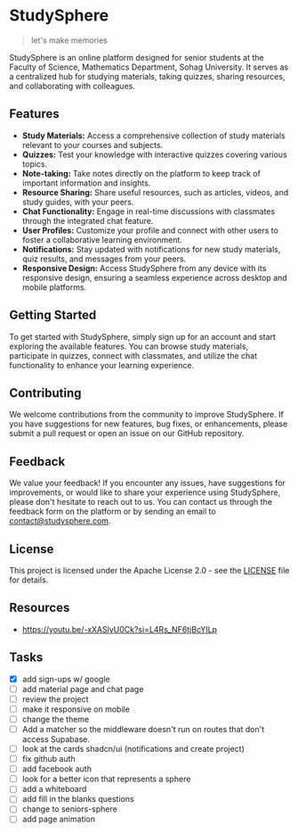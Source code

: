 # StudySphere

> let's make memories

StudySphere is an online platform designed for senior students at the Faculty of Science, Mathematics Department, Sohag University. It serves as a centralized hub for studying materials, taking quizzes, sharing resources, and collaborating with colleagues.

## Features

- **Study Materials:** Access a comprehensive collection of study materials relevant to your courses and subjects.
- **Quizzes:** Test your knowledge with interactive quizzes covering various topics.
- **Note-taking:** Take notes directly on the platform to keep track of important information and insights.
- **Resource Sharing:** Share useful resources, such as articles, videos, and study guides, with your peers.
- **Chat Functionality:** Engage in real-time discussions with classmates through the integrated chat feature.
- **User Profiles:** Customize your profile and connect with other users to foster a collaborative learning environment.
- **Notifications:** Stay updated with notifications for new study materials, quiz results, and messages from your peers.
- **Responsive Design:** Access StudySphere from any device with its responsive design, ensuring a seamless experience across desktop and mobile platforms.

## Getting Started

To get started with StudySphere, simply sign up for an account and start exploring the available features. You can browse study materials, participate in quizzes, connect with classmates, and utilize the chat functionality to enhance your learning experience.

## Contributing

We welcome contributions from the community to improve StudySphere. If you have suggestions for new features, bug fixes, or enhancements, please submit a pull request or open an issue on our GitHub repository.

## Feedback

We value your feedback! If you encounter any issues, have suggestions for improvements, or would like to share your experience using StudySphere, please don't hesitate to reach out to us. You can contact us through the feedback form on the platform or by sending an email to [contact@studysphere.com](mailto:contact@studysphere.com).

## License

This project is licensed under the Apache License 2.0 - see the [LICENSE](LICENSE) file for details.

## Resources

- https://youtu.be/-xXASlyU0Ck?si=L4Rs_NF6tjBcYILp

## Tasks

- [x] add sign-ups w/ google
- [ ] add material page and chat page
- [ ] review the project
- [ ] make it responsive on mobile
- [ ] change the theme
- [ ] Add a matcher so the middleware doesn't run on routes that don't access Supabase.
- [ ] look at the cards shadcn/ui (notifications and create project)
- [ ] fix github auth
- [ ] add facebook auth
- [ ] look for a better icon that represents a sphere
- [ ] add a whiteboard
- [ ] add fill in the blanks questions
- [ ] change to seniors-sphere
- [ ] add page animation
